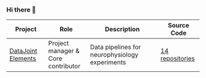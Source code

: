 ### Hi there 👋

| Project | Role | Description | Source Code |
|--|--|--|--|
| [DataJoint Elements](https://datajoint.com/docs/elements/) | Project manager & <br />Core contributor | Data pipelines for neurophysiology experiments | [14 repositories](https://github.com/orgs/datajoint/repositories?q=element&type=source&language=&sort=) |

<!--
**kabilar/kabilar** is a ✨ _special_ ✨ repository because its `README.md` (this file) appears on your GitHub profile.

Here are some ideas to get you started:

- 🔭 I’m currently working on ...
- 🌱 I’m currently learning ...
- 👯 I’m looking to collaborate on ...
- 🤔 I’m looking for help with ...
- 💬 Ask me about ...
- 📫 How to reach me: ...
- 😄 Pronouns: ...
- ⚡ Fun fact: ...
-->
